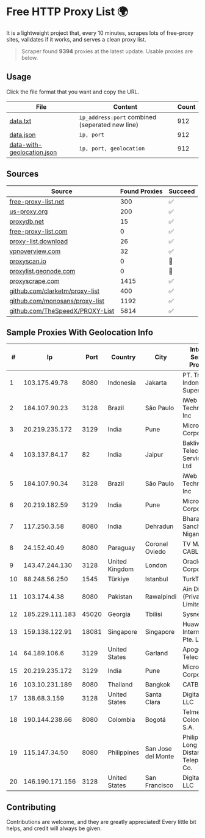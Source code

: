 
# Free HTTP Proxy List 🌍

It is a lightweight project that, every 10 minutes, scrapes lots of free-proxy sites, validates if it works, and serves a clean proxy list.


> Scraper found **9394** proxies at the latest update. Usable proxies are below.

## Usage

Click the file format that you want and copy the URL.


|File|Content|Count|
|----|-------|-----|
|[data.txt](https://raw.githubusercontent.com/themiralay/Proxy-List-World/master/data.txt)|`ip_address:port` combined (seperated new line)|912|
|[data.json](https://raw.githubusercontent.com/themiralay/Proxy-List-World/master/data.json)|`ip, port`|912|
|[data-with-geolocation.json](https://raw.githubusercontent.com/themiralay/Proxy-List-World/master/data-with-geolocation.json)|`ip, port, geolocation`|912|

## Sources

|Source|Found Proxies|Succeed|
|------|-------------|-------|
|[free-proxy-list.net](https://free-proxy-list.net)|300|✅|
|[us-proxy.org](https://www.us-proxy.org)|200|✅|
|[proxydb.net](http://proxydb.net)|15|✅|
|[free-proxy-list.com](https://free-proxy-list.com/?page=&port=&type%5B%5D=http&type%5B%5D=https&up_time=0&search=Search)|0|✅|
|[proxy-list.download](https://www.proxy-list.download/HTTP)|26|✅|
|[vpnoverview.com](https://vpnoverview.com/privacy/anonymous-browsing/free-proxy-servers)|32|✅|
|[proxyscan.io](https://www.proxyscan.io)|0|🚫|
|[proxylist.geonode.com](https://proxylist.geonode.com/api/proxy-list?limit=300&page=1&sort_by=lastChecked&sort_type=desc&protocols=http,https)|0|🚫|
|[proxyscrape.com](https://api.proxyscrape.com/v2/?request=displayproxies&protocol=http&timeout=10000&country=all&ssl=all&anonymity=all)|1415|✅|
|[github.com/clarketm/proxy-list](https://raw.githubusercontent.com/clarketm/proxy-list/master/proxy-list-raw.txt)|400|✅|
|[github.com/monosans/proxy-list](https://raw.githubusercontent.com/monosans/proxy-list/main/proxies/http.txt)|1192|✅|
|[github.com/TheSpeedX/PROXY-List](https://raw.githubusercontent.com/TheSpeedX/PROXY-List/master/http.txt)|5814|✅|


## Sample Proxies With Geolocation Info

|#|Ip|Port|Country|City|Internet Service Provider|
|-|--|----|-------|----|-------------------------|
|1|103.175.49.78|8080|Indonesia|Jakarta|PT. Trans Indonesia Superkoridor|
|2|184.107.90.23|3128|Brazil|São Paulo|iWeb Technologies Inc|
|3|20.219.235.172|3129|India|Pune|Microsoft Corporation|
|4|103.137.84.17|82|India|Jaipur|Bakliwal Telecom Services Pvt Ltd|
|5|184.107.90.34|3128|Brazil|São Paulo|iWeb Technologies Inc|
|6|20.219.182.59|3129|India|Pune|Microsoft Corporation|
|7|117.250.3.58|8080|India|Dehradun|Bharat Sanchar Nigam Ltd|
|8|24.152.40.49|8080|Paraguay|Coronel Oviedo|TV MAX CABLE S.A.|
|9|143.47.244.130|3128|United Kingdom|London|Oracle Corporation|
|10|88.248.56.250|1545|Türkiye|Istanbul|TurkTelecom|
|11|103.174.4.38|8080|Pakistan|Rawalpindi|Ain Dice (Private) Limited|
|12|185.229.111.183|45020|Georgia|Tbilisi|Sysnet LLC|
|13|159.138.122.91|18081|Singapore|Singapore|Huawei International Pte. LTD|
|14|64.189.106.6|3129|United States|Garland|Apogee Telecom Inc.|
|15|20.219.235.172|3129|India|Pune|Microsoft Corporation|
|16|103.10.231.189|8080|Thailand|Bangkok|CATBB|
|17|138.68.3.159|3128|United States|Santa Clara|DigitalOcean, LLC|
|18|190.144.238.66|8080|Colombia|Bogotá|Telmex Colombia S.A.|
|19|115.147.34.50|8080|Philippines|San Jose del Monte|Philippine Long Distance Telephone Co.|
|20|146.190.171.156|3128|United States|San Francisco|DigitalOcean, LLC|



## Contributing

Contributions are welcome, and they are greatly appreciated! Every
little bit helps, and credit will always be given.

